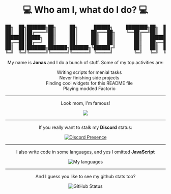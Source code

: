 <h1 align="center">
  💻 Who am I, what do I do? 💻
</h1>
<pre>
██╗  ██╗███████╗██╗     ██╗      ██████╗     ████████╗██╗  ██╗███████╗██████╗ ███████╗
██║  ██║██╔════╝██║     ██║     ██╔═══██╗    ╚══██╔══╝██║  ██║██╔════╝██╔══██╗██╔════╝
███████║█████╗  ██║     ██║     ██║   ██║       ██║   ███████║█████╗  ██████╔╝█████╗  
██╔══██║██╔══╝  ██║     ██║     ██║   ██║       ██║   ██╔══██║██╔══╝  ██╔══██╗██╔══╝  
██║  ██║███████╗███████╗███████╗╚██████╔╝       ██║   ██║  ██║███████╗██║  ██║███████╗
╚═╝  ╚═╝╚══════╝╚══════╝╚══════╝ ╚═════╝        ╚═╝   ╚═╝  ╚═╝╚══════╝╚═╝  ╚═╝╚══════╝
</pre>
<div align="center">
  <p>My name is <b>Jonas</b> and I do a bunch of stuff. Some of my top activities are:</p>
  <ul style="list-style-type: none">
    <li>Writing scripts for menial tasks</li>
    <li>Never finishing side projects</li>
    <li>Finding cool widgets for this README file</li>
    <li>Playing modded Factorio</li>
  </ul>
</div>

<hr />
<div align="center">
  <div>
    <p>Look mom, I'm famous!</p>
    <a href="https://github.com/JonasBerx">
        <img src="https://komarev.com/ghpvc/?username=JonasBerx">
    </a>
  </div>
</div>
<hr />
<div align="center">
<p>If you really want to stalk my <b>Discord</b> status:</p>
<p align="center">

  [![Discord Presence](https://lanyard-profile-readme.vercel.app/api/232566719183323136)](https://discord.com/users/232566719183323136)

</p>
</div>
<hr />
<div align="center">
<p>I also write code in some languages, and yes I omitted <b>JavaScript</b></p>
<div>
<img src = "https://github-readme-stats.vercel.app/api/top-langs/?username=JonasBerx&show_icons=true&layout=compact&theme=dracula&langs_count=8&hide=javascript,html" alt="My languages">
</div>
</div>
<hr />
<div align="center">
<p>And I guess you like to see my github stats too?</p>
<div>
    <img src = "https://github-readme-stats.vercel.app/api?username=JonasBerx&show_icons=true&include_all_commits=true&count_private=true&theme=dracula&layout=compact" alt="GitHub Status"/>

</div>
</div>
<!--
**JonasBerx/JonasBerx** is a ✨ _special_ ✨ repository because its `README.md` (this file) appears on your GitHub profile.

Here are some ideas to get you started:

- 🔭 I’m currently working on ...
- 🌱 I’m currently learning ...
- 👯 I’m looking to collaborate on ...
- 🤔 I’m looking for help with ...
- 💬 Ask me about ...
- 📫 How to reach me: ...
- 😄 Pronouns: ...
- ⚡ Fun fact: ...
-->
